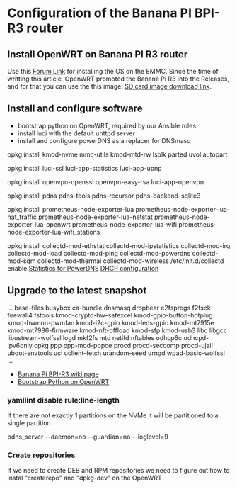 # Configuration of the Banana PI BPI-R3 router

## Install OpenWRT on Banana PI R3 router

Use this [Forum Link](https://forum.banana-pi.org/t/bpi-r3-how-to-flash-openwrt-snapshot-on-emmc/14055/5) for installing the OS on the EMMC.
Since the time of writting this article, OpenWRT promoted the Banana Pi R3 into the Releases, and for that you can use the this image: [SD card image download link](https://downloads.openwrt.org/releases/23.05.0-rc2/targets/mediatek/filogic/openwrt-23.05.0-rc2-mediatek-filogic-bananapi_bpi-r3-sdcard.img.gz).

## Install and configure software

- bootstrap python on OpenWRT, required by our Ansible roles.
- install luci with the default uhttpd server
- install and configure powerDNS as a replacer for DNSmasq

opkg install kmod-nvme mmc-utils kmod-mtd-rw lsblk parted uvol autopart

opkg install luci-ssl  luci-app-statistics luci-app-upnp

opkg install openvpn-openssl openvpn-easy-rsa luci-app-openvpn

opkg install pdns pdns-tools pdns-recursor pdns-backend-sqlite3

opkg install prometheus-node-exporter-lua prometheus-node-exporter-lua-nat_traffic prometheus-node-exporter-lua-netstat prometheus-node-exporter-lua-openwrt prometheus-node-exporter-lua-wifi prometheus-node-exporter-lua-wifi_stations

opkg install collectd-mod-ethstat collectd-mod-ipstatistics collectd-mod-irq collectd-mod-load collectd-mod-ping collectd-mod-powerdns collectd-mod-sqm collectd-mod-thermal collectd-mod-wireless
/etc/init.d/collectd enable
[Statistics for PowerDNS](https://openwrt.org/docs/guide-user/luci/luci_app_statistics?s[]=powerdns)
[DHCP configuration](https://openwrt.org/docs/guide-user/base-system/dhcp_configuration)

## Upgrade to the latest snapshot

...
base-files busybox ca-bundle dnsmasq dropbear e2fsprogs f2fsck firewall4 fstools kmod-crypto-hw-safexcel kmod-gpio-button-hotplug kmod-hwmon-pwmfan kmod-i2c-gpio kmod-leds-gpio kmod-mt7915e kmod-mt7986-firmware kmod-nft-offload kmod-sfp kmod-usb3 libc libgcc libustream-wolfssl logd mkf2fs mtd netifd nftables odhcp6c odhcpd-ipv6only opkg ppp ppp-mod-pppoe procd procd-seccomp procd-ujail uboot-envtools uci uclient-fetch urandom-seed urngd wpad-basic-wolfssl
...

- [Banana Pi BPI-R3 wiki page](https://wiki.banana-pi.org/Banana_Pi_BPI-R3)
- [Bootstrap Python on OpenWRT](https://github.com/johanneskastl/ansible-role-bootstrap_python_on_OpenWRT.git)

### yamllint disable rule:line-length

  If there are not exactly 1 partitions on the NVMe it will be partitioned to a single partition.

pdns_server --daemon=no --guardian=no --loglevel=9

### Create repositories

If we need to create DEB and RPM repositories we need to figure out how to instal "createrepo" and "dpkg-dev" on the OpenWRT
